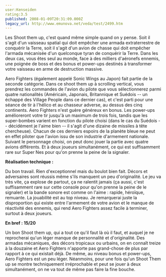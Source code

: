 ```yaml
---
user:Kenseiden
rating:3.5
published: 2008-01-09T20:31:09.000Z
legacy_url: http://www.emunova.net/veda/test/2499.htm
---
```

Les Shoot them up, c'est quand même simple quand on y pense. Soit il s'agit d'un vaisseau spatial qui doit empêcher une armada extraterrestre de conquérir la Terre, soit il s'agit d'un avion de chasse qui doit empêcher l'armada mécanisée d'un quelconque tyran de conquérir la Terre. Dans les deux cas, vous êtes seul au monde, face à des milliers d'aéronefs ennemis, une poignée de boss et des bonus et power-ups destinés à transformer votre vaisseau en arme de destruction massive.  

  

Aero Fighters (également appelé Sonic Wings au Japon) fait partie de la seconde catégorie. Dans ce shoot them up à scrolling vertical, vous prendrez les commandes de l'avion du pilote que vous sélectionnerez parmi quatre nationalités (Américain, Japonais, Britannique et Suédois -- un échappé des Village People dans ce dernier cas), et c'est parti pour une séance de tir à l'hélico et au chasseur adverse, au dessus des cinq continents. Aero Fighters n'est guère généreux en bonus. Les power-ups amélioreront votre tir jusqu'à un maximum de trois fois, tandis que les super-bombes varient en fonction du pilote choisi (dans le cas du Suédois -- décidément je l'aime bien -- il s'agit d'une dizaine de missiles à tête chercheuse). Chacun de ces derniers espoirs de la planète bleue ne peut en effet piloter que l'avion issu de son industrie d'armement nationale. Suivant le personnage choisi, on peut donc jouer la partie avec quatre avions différents. Et à deux joueurs simultanément, ce qui est suffisamment rare sur Super Nes pour qu'on prenne la peine de la signaler.  

  

**Réalisation technique :**   

Du bon travail. Rien d'exceptionnel mais du boulot bien fait. Décors et adversaires sont réussis même s'ils manquent un peu d'originalité. Le jeu va très vite, ça explose de partout, ça ne ralentit jamais (ça aussi, c'est suffisamment rare sur cette console pour qu'on prenne la peine de le signaler) et la bande sonore est comme on l'aime : rapide, héroïque, remuante. La jouabilité est au top niveau. Je remarquerai juste la disproportion qui existe entre l'armement de votre avion et le manque de réactivité des ennemis, qui rend Aero Fighters assez facile à terminer, surtout à deux joueurs.  

  

**En bref : 15/20**   

Un bon Shoot them up, qui a tout ce qu'il faut là où il faut, et auquel je ne reprocherai qu'un léger manque de personnalité et d'originalité. Des armadas mécaniques, des décors tropicaux ou urbains, on en connaît treize à la douzaine et Aero Fighters n'apporte pas grand-chose de plus par rapport à ce qui existait déjà. De même, au niveau bonus et power-ups, Aero Fighters est un peu léger. Néanmoins, pour une fois qu'un Shoot Them up se montre techniquement irréprochable et peut se jouer à deux simultanément, on ne va tout de même pas faire la fine bouche.